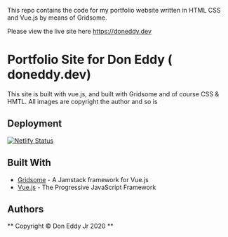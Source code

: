 This repo contains the code for my portfolio website written in HTML CSS and Vue.js by means of Gridsome.

Please view the live site here https://doneddy.dev


# Portfolio Site for Don Eddy ( doneddy.dev)

This site is built with vue.js, and built with Gridsome and of course CSS & HMTL. All images are copyright the author and so is 

## Deployment

[![Netlify Status](https://api.netlify.com/api/v1/badges/0b05f0b5-39e1-4005-979b-a7ffbbd1d0a3/deploy-status)](https://app.netlify.com/sites/doneddy/deploys)

## Built With

* [Gridsome](https://gridsome.org/) - A Jamstack framework for Vue.js
* [Vue.js](https://vuejs.org/) - The Progressive JavaScript Framework


## Authors

** Copyright © Don Eddy Jr 2020 ** 

